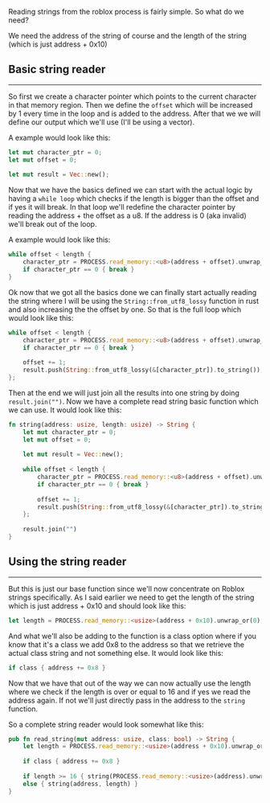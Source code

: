 Reading strings from the roblox process is fairly simple. So what do we need?

We need the address of the string of course and the length of the string (which is just address + 0x10)

## Basic string reader 
---------------------------------
So first we create a character pointer which points to the current character in that memory region. Then we define the `offset` which will be increased by 1 every time in the loop and is added to the address. After that we we will define our output which we'll use (I'll be using a vector). 

A example would look like this:

```rust
let mut character_ptr = 0;  
let mut offset = 0;  
  
let mut result = Vec::new();
```

Now that we have the basics defined we can start with the actual logic by having a `while loop` which checks if the length is bigger than the offset and if yes it will break. In that loop we'll redefine the character pointer by reading the address + the offset as a u8. If the address is 0 (aka invalid) we'll break out of the loop. 

A example would look like this:

```rust
while offset < length {  
    character_ptr = PROCESS.read_memory::<u8>(address + offset).unwrap_or(0);  
    if character_ptr == 0 { break }
}    
```

Ok now that we got all the basics done we can finally start actually reading the string where I will be using the `String::from_utf8_lossy` function in rust and also increasing the the offset by one. So that is the full loop which would look like this:

```rust
while offset < length {  
    character_ptr = PROCESS.read_memory::<u8>(address + offset).unwrap_or(0);  
    if character_ptr == 0 { break }  
  
    offset += 1;  
    result.push(String::from_utf8_lossy(&[character_ptr]).to_string());  
};
```

Then at the end we will just join all the results into one string by doing `result.join("")`. Now we have a complete read string basic function which we can use. It would look like this:

```rust
fn string(address: usize, length: usize) -> String {  
    let mut character_ptr = 0;  
    let mut offset = 0;  
  
    let mut result = Vec::new();  
  
    while offset < length {  
        character_ptr = PROCESS.read_memory::<u8>(address + offset).unwrap_or(0);  
        if character_ptr == 0 { break }  
  
        offset += 1;  
        result.push(String::from_utf8_lossy(&[character_ptr]).to_string());  
    };  
  
    result.join("")  
}
```


## Using the string reader
----------------------------------
But this is just our base function since we'll now concentrate on Roblox strings specifically. As I said earlier we need to get the length of the string which is just address  + 0x10 and should look like this:

```rust
let length = PROCESS.read_memory::<usize>(address + 0x10).unwrap_or(0);
```

And what we'll also be adding to the function is a class option where if you know that it's a class we add 0x8 to the address so that we retrieve the actual class string and not something else. It would look like this:

```rust
if class { address += 0x8 }
```

Now that we have that out of the way we can now actually use the length where we check if the length is over or equal to 16 and if yes we read the address again. If not we'll just directly pass in the address to the `string` function.

So a complete string reader would look somewhat like this:

```rust
pub fn read_string(mut address: usize, class: bool) -> String {  
    let length = PROCESS.read_memory::<usize>(address + 0x10).unwrap_or(0);  
  
    if class { address += 0x8 }  
  
    if length >= 16 { string(PROCESS.read_memory::<usize>(address).unwrap_or(0), length) }  
    else { string(address, length) }  
}
```
